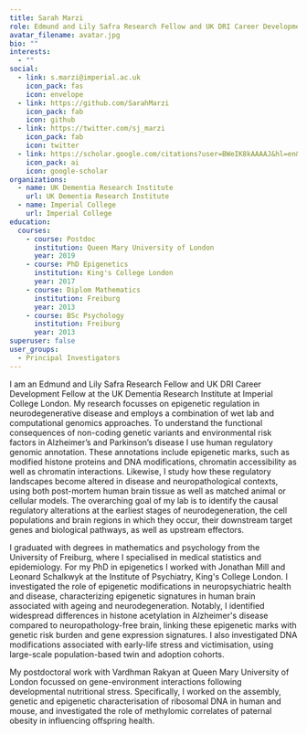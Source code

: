 ```yaml
---
title: Sarah Marzi
role: Edmund and Lily Safra Research Fellow and UK DRI Career Development Fellow
avatar_filename: avatar.jpg
bio: ""
interests:
  - ""
social:
  - link: s.marzi@imperial.ac.uk
    icon_pack: fas
    icon: envelope
  - link: https://github.com/SarahMarzi
    icon_pack: fab
    icon: github
  - link: https://twitter.com/sj_marzi
    icon_pack: fab
    icon: twitter
  - link: https://scholar.google.com/citations?user=BWeIK8kAAAAJ&hl=en&oi=ao
    icon_pack: ai
    icon: google-scholar
organizations:
  - name: UK Dementia Research Institute
    url: UK Dementia Research Institute
  - name: Imperial College
    url: Imperial College
education:
  courses:
    - course: Postdoc
      institution: Queen Mary University of London
      year: 2019
    - course: PhD Epigenetics
      institution: King's College London
      year: 2017
    - course: Diplom Mathematics
      institution: Freiburg
      year: 2013
    - course: BSc Psychology
      institution: Freiburg
      year: 2013
superuser: false
user_groups:
  - Principal Investigators
---
```

I am an Edmund and Lily Safra Research Fellow and UK DRI Career Development Fellow at the UK Dementia Research Institute at Imperial College London. My research focusses on epigenetic regulation in neurodegenerative disease and employs a combination of wet lab and computational genomics approaches. To understand the functional consequences of non-coding genetic variants and environmental risk factors in Alzheimer’s and Parkinson’s disease I use human regulatory genomic annotation. These annotations include epigenetic marks, such as modified histone proteins and DNA modifications, chromatin accessibility as well as chromatin interactions. Likewise, I study how these regulatory landscapes become altered in disease and neuropathological contexts, using both post-mortem human brain tissue as well as matched animal or cellular models. The overarching goal of my lab is to identify the causal regulatory alterations at the earliest stages of neurodegeneration, the cell populations and brain regions in which they occur, their downstream target genes and biological pathways, as well as upstream effectors.

I graduated with degrees in mathematics and psychology from the University of Freiburg, where I specialised in medical statistics and epidemiology. For my PhD in epigenetics I worked with Jonathan Mill and Leonard Schalkwyk at the Institute of Psychiatry, King's College London. I investigated the role of epigenetic modifications in neuropsychiatric health and disease, characterizing epigenetic signatures in human brain associated with ageing and neurodegeneration. Notably, I identified widespread differences in histone acetylation in Alzheimer's disease compared to neuropathology-free brain, linking these epigenetic marks with genetic risk burden and gene expression signatures. I also investigated DNA modifications associated with early-life stress and victimisation, using large-scale population-based twin and adoption cohorts.

My postdoctoral work with Vardhman Rakyan at Queen Mary University of London focussed on gene-environment interactions following developmental nutritional stress. Specifically, I worked on the assembly, genetic and epigenetic characterisation of ribosomal DNA in human and mouse, and investigated the role of methylomic correlates of paternal obesity in influencing offspring health.
